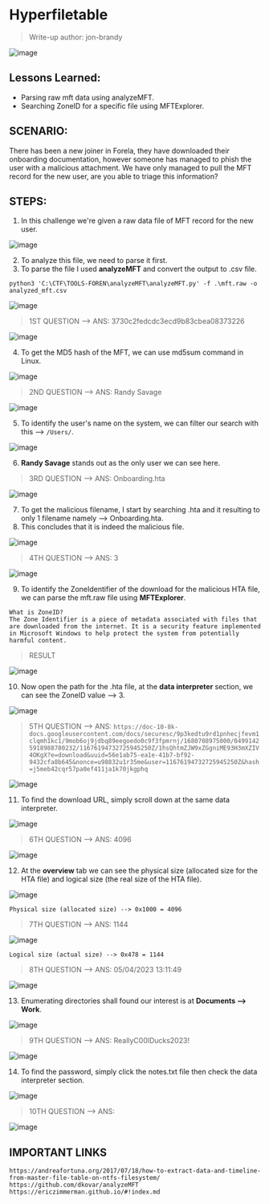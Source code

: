 # Hyperfiletable
> Write-up author: jon-brandy

![image](https://github.com/jon-brandy/hackthebox/assets/70703371/210fd377-ebdc-42a1-8304-4300f8b7e0fc)


## Lessons Learned:
- Parsing raw mft data using analyzeMFT.
- Searching ZoneID for a specific file using MFTExplorer.

## SCENARIO:
There has been a new joiner in Forela, they have downloaded their onboarding documentation, however someone has managed to phish the user with a malicious attachment. 
We have only managed to pull the MFT record for the new user, are you able to triage this information?

## STEPS:
1. In this challenge we're given a raw data file of MFT record for the new user.

![image](https://github.com/jon-brandy/hackthebox/assets/70703371/9e4f3b11-5442-4fde-b8aa-403bb4a309fa)


2. To analyze this file, we need to parse it first.
3. To parse the file I used **analyzeMFT** and convert the output to .csv file.

```
python3 'C:\CTF\TOOLS-FOREN\analyzeMFT\analyzeMFT.py' -f .\mft.raw -o analyzed_mft.csv
```

![image](https://github.com/jon-brandy/hackthebox/assets/70703371/d20d5f3b-5563-4df5-aa7e-0da650204c47)

> 1ST QUESTION --> ANS: 3730c2fedcdc3ecd9b83cbea08373226

![image](https://github.com/jon-brandy/hackthebox/assets/70703371/05226cef-3ce0-4714-b307-bf26447616ae)


4. To get the MD5 hash of the MFT, we can use md5sum command in Linux.

![image](https://github.com/jon-brandy/hackthebox/assets/70703371/9e6b248c-048e-40ae-a406-9feb5b82f9dc)


> 2ND QUESTION --> ANS: Randy Savage

![image](https://github.com/jon-brandy/hackthebox/assets/70703371/5a89a8df-a628-4d3b-86b1-73462c5387fe)


5. To identify the user's name on the system, we can filter our search with this --> `/Users/`.

![image](https://github.com/jon-brandy/hackthebox/assets/70703371/5240e0df-0e42-4961-b259-09ca63176ffd)


6. **Randy Savage** stands out as the only user we can see here.

> 3RD QUESTION --> ANS: Onboarding.hta

![image](https://github.com/jon-brandy/hackthebox/assets/70703371/6434cc11-abfb-46ad-9a85-7d596254a627)


7. To get the malicious filename, I start by searching .hta and it resulting to only 1 filename namely --> Onboarding.hta.
8. This concludes that it is indeed the malicious file.

![image](https://github.com/jon-brandy/hackthebox/assets/70703371/c9d7d23e-5ffb-4ca8-b2b2-47129948f14b)


> 4TH QUESTION --> ANS: 3

![image](https://github.com/jon-brandy/hackthebox/assets/70703371/afb69561-172b-42ee-9e00-0d1adec8b87f)


9. To identify the ZoneIdentifier of the download for the malicious HTA file, we can parse the mft.raw file using **MFTExplorer**. 

```
What is ZoneID?
The Zone Identifier is a piece of metadata associated with files that are downloaded from the internet. It is a security feature implemented in Microsoft Windows to help protect the system from potentially harmful content.
```

> RESULT

![image](https://github.com/jon-brandy/hackthebox/assets/70703371/d29081f9-db45-4b36-b0de-398feb895d60)


10. Now open the path for the .hta file, at the **data interpreter** section, we can see the ZoneID value --> 3.

![image](https://github.com/jon-brandy/hackthebox/assets/70703371/3fd89649-c746-45a9-8ce8-e863dfd5302d)


> 5TH QUESTION --> ANS: `https://doc-10-8k-docs.googleusercontent.com/docs/securesc/9p3kedtu9rd1pnhecjfevm1clqmh1kc1/9mob6oj9jdbq89eegoedo0c9f3fpmrnj/1680708975000/04991425918988780232/11676194732725945250Z/1hsQhtmZJW9xZGgniME93H3mXZIV4OKgX?e=download&uuid=56e1ab75-ea1e-41b7-bf92-9432cfa8b645&nonce=u98832u1r35me&user=11676194732725945250Z&hash=j5meb42cqr57pa0ef411ja1k70jkgphq`

![image](https://github.com/jon-brandy/hackthebox/assets/70703371/d2855386-f550-4511-8db9-af380a4461cf)


11. To find the download URL, simply scroll down at the same data interpreter.

![image](https://github.com/jon-brandy/hackthebox/assets/70703371/90b61b48-9896-4663-9c51-47b631facde4)


> 6TH QUESTION --> ANS: 4096

![image](https://github.com/jon-brandy/hackthebox/assets/70703371/e2059637-730a-41dc-af25-be9af334a015)


12. At the **overview** tab we can see the physical size (allocated size for the HTA file) and logical size (the real size of the HTA file).

![image](https://github.com/jon-brandy/hackthebox/assets/70703371/45d70545-2b3b-436f-92e9-342153d817b6)


```
Physical size (allocated size) --> 0x1000 = 4096
```


> 7TH QUESTION --> ANS: 1144

![image](https://github.com/jon-brandy/hackthebox/assets/70703371/c664039a-81b4-49aa-84db-543e4e9788cc)


```
Logical size (actual size) --> 0x478 = 1144
```

> 8TH QUESTION --> ANS: 05/04/2023 13:11:49

![image](https://github.com/jon-brandy/hackthebox/assets/70703371/cd9609be-f7b0-4a44-b610-a9324b0c59ce)


13. Enumerating directories shall found our interest is at **Documents --> Work**.

![image](https://github.com/jon-brandy/hackthebox/assets/70703371/efc44a8b-dc42-4c12-8d0b-14da5228ccbf)


> 9TH QUESTION --> ANS: ReallyC00lDucks2023!

![image](https://github.com/jon-brandy/hackthebox/assets/70703371/3b042188-9781-41d1-9007-8a6310b09d33)


14. To find the password, simply click the notes.txt file then check the data interpreter section.

![image](https://github.com/jon-brandy/hackthebox/assets/70703371/79bcad10-157b-48db-8ec1-0f73370a7ab7)



> 10TH QUESTION --> ANS:

![image](https://github.com/jon-brandy/hackthebox/assets/70703371/d5a5b2b4-6e13-46c6-9888-5ddee4659e54)




## IMPORTANT LINKS

```
https://andreafortuna.org/2017/07/18/how-to-extract-data-and-timeline-from-master-file-table-on-ntfs-filesystem/
https://github.com/dkovar/analyzeMFT
https://ericzimmerman.github.io/#!index.md
```
